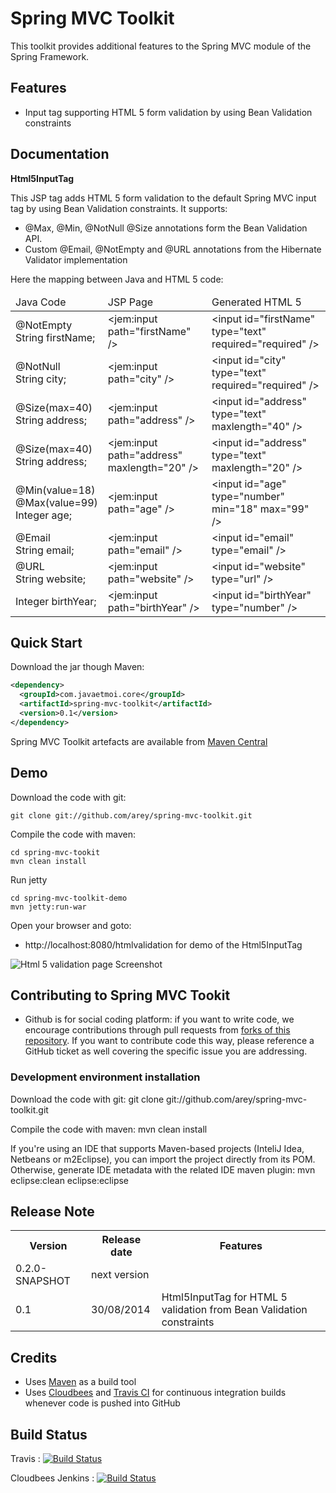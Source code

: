 # Spring MVC Toolkit #

This toolkit provides additional features to the Spring MVC module of the Spring Framework.

## Features ##

* Input tag supporting HTML 5 form validation by using Bean Validation constraints

## Documentation ##


**Html5InputTag**

This JSP tag adds HTML 5 form validation to the default Spring MVC input tag by using Bean Validation constraints.
It supports:
* @Max, @Min, @NotNull @Size annotations form the Bean Validation API.
* Custom @Email, @NotEmpty and @URL annotations from the Hibernate Validator implementation

Here the mapping between Java and HTML 5 code:
<table>
	<thead>
		<tr>
			<td>Java Code</td>
			<td>JSP Page</td>
			<td>Generated HTML 5</td>
		</tr>
	</thead>
	<tbody>
		<tr>
			<td>@NotEmpty<br>String firstName;</td>
			<td>&lt;jem:input path=&quot;firstName&quot; /&gt;</td>
			<td>&lt;input id=&quot;firstName&quot; type=&quot;text&quot; required=&quot;required&quot; /&gt;</td>
		</tr>
		<tr>
			<td>@NotNull<br>String city;</td>
			<td>&lt;jem:input path=&quot;city&quot; /&gt;</td>
			<td>&lt;input id=&quot;city&quot; type=&quot;text&quot; required=&quot;required&quot; /&gt;</td>
		</tr>		
		<tr>
			<td>@Size(max=40)<br>String address;</td>
			<td>&lt;jem:input path=&quot;address&quot; /&gt;</td>
			<td>&lt;input id=&quot;address&quot; type=&quot;text&quot; maxlength=&quot;40&quot; /&gt;</td>
		</tr>	
		<tr>
			<td>@Size(max=40)<br>String address;</td>
			<td>&lt;jem:input path=&quot;address&quot; maxlength=&quot;20&quot; /&gt;</td>
			<td>&lt;input id=&quot;address&quot; type=&quot;text&quot; maxlength=&quot;20&quot; /&gt;</td>
		</tr>	
		<tr>
			<td>@Min(value=18)<br>@Max(value=99)<br>Integer age;</td>
			<td>&lt;jem:input path=&quot;age&quot; /&gt;</td>
			<td>&lt;input id=&quot;age&quot; type=&quot;number&quot; min=&quot;18&quot; max=&quot;99&quot; /&gt;</td>
		</tr>							
		<tr>
			<td>@Email<br>String email;</td>
			<td>&lt;jem:input path=&quot;email&quot; /&gt;</td>
			<td>&lt;input id=&quot;email&quot; type=&quot;email&quot; /&gt;</td>
		</tr>
		<tr>
			<td>@URL<br>String website;</td>
			<td>&lt;jem:input path=&quot;website&quot; /&gt;</td>
			<td>&lt;input id=&quot;website&quot; type=&quot;url&quot; /&gt;</td>
		</tr>
		<tr>
			<td>Integer birthYear;</td>
			<td>&lt;jem:input path=&quot;birthYear&quot; /&gt;</td>
			<td>&lt;input id=&quot;birthYear&quot; type=&quot;number&quot; /&gt;</td>
		</tr>		
	</tbody>
</table>

## Quick Start ##

Download the jar though Maven:

```xml
<dependency>
  <groupId>com.javaetmoi.core</groupId>
  <artifactId>spring-mvc-toolkit</artifactId>
  <version>0.1</version>
</dependency> 
```

Spring MVC Toolkit artefacts are available from [Maven Central](http://repo1.maven.org/maven2/com/javaetmoi/core/spring-mvc-toolkit/)


## Demo ##

Download the code with git:
```
git clone git://github.com/arey/spring-mvc-toolkit.git
```

Compile the code with maven:
```
cd spring-mvc-tookit
mvn clean install
```

Run jetty
```
cd spring-mvc-toolkit-demo
mvn jetty:run-war
```

Open your browser and goto:
* http://localhost:8080/htmlvalidation for demo of the Html5InputTag

![Html 5 validation page Screenshot](https://raw.githubusercontent.com/arey/spring-mvc-toolkit/gh-pages/img/html5-input-validation-with-spring-mvc.png "Html 5 validation page Screenshot")


## Contributing to Spring MVC Tookit ##

* Github is for social coding platform: if you want to write code, we encourage contributions through pull requests from [forks of this repository](http://help.github.com/forking/). If you want to contribute code this way, please reference a GitHub ticket as well covering the specific issue you are addressing.

### Development environment installation ###

Download the code with git:
git clone git://github.com/arey/spring-mvc-toolkit.git

Compile the code with maven:
mvn clean install

If you're using an IDE that supports Maven-based projects (InteliJ Idea, Netbeans or m2Eclipse), you can import the project directly from its POM. 
Otherwise, generate IDE metadata with the related IDE maven plugin:
mvn eclipse:clean eclipse:eclipse


## Release Note ##

<table>
  <tr>
    <th>Version</th><th>Release date</th><th>Features</th>
  </tr>
<tr>
    <td>0.2.0-SNAPSHOT</td><td>next version</td><td></td>
  </tr>
  <tr>
    <td>0.1</td><td>30/08/2014</td><td>Html5InputTag for HTML 5 validation from Bean Validation constraints</td>
  </tr>
</table>

## Credits ##

* Uses [Maven](http://maven.apache.org/) as a build tool
* Uses [Cloudbees](http://www.cloudbees.com/foss) and [Travis CI](www.travis-ci.org) for continuous integration builds whenever code is pushed into GitHub

## Build Status ##

Travis : [![Build
Status](https://travis-ci.org/arey/spring-mvc-toolkit.png?branch=master)](https://travis-ci.org/arey/spring-mvc-toolkit)

Cloudbees Jenkins : [![Build
Status](https://javaetmoi.ci.cloudbees.com/job/spring-mvc-toolkit/badge/icon)](https://javaetmoi.ci.cloudbees.com/job/spring-mvc-toolkit/)
